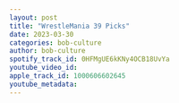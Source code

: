 ```yaml
---
layout: post
title: "WrestleMania 39 Picks"
date: 2023-03-30
categories: bob-culture
author: bob-culture
spotify_track_id: 0HFMgUE6kKNy4OCB18UvYa
youtube_video_id: 
apple_track_id: 1000606602645
youtube_metadata: 
---
```


